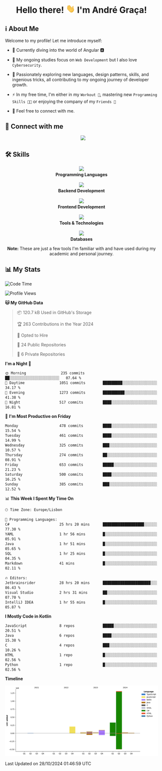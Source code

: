 <h1 align="center">Hello there! <img src="https://raw.githubusercontent.com/ABSphreak/ABSphreak/master/gifs/Hi.gif" width="30"> I'm André Graça!</h1>

## ℹ️ About Me

Welcome to my profile! Let me introduce myself:

- 🔭 Currently diving into the world of Angular 🅰️

- 🌱 My ongoing studies focus on `Web Development` but I also love `Cybersecurity`.
 
- 🚀 Passionately exploring new languages, design patterns, skills, and ingenious tricks, all contributing to my ongoing journey of developer growth.

- ⚡ In my free time, I'm either in my `Workout 💪`, mastering new `Programming Skills 👨‍💻` or enjoying the company of my `Friends 👥`

- 💬 Feel free to connect with me.

## 🤝 Connect with me

<p align="center">
  <a style="margin-left: 10px;" target="_blank" href="mailto:andre.graca.2001@gmail.com">
    <img width="50px" src="https://static.vecteezy.com/system/resources/previews/022/484/516/non_2x/google-mail-gmail-icon-logo-symbol-free-png.png">
  </a>
</p>

## 🛠️ Skills

<div align="center">
  <p align="center">
    <img src="https://skillicons.dev/icons?i=kotlin,java,js,ts,python,c&perline=6" /><br/>
    <b>Programming Languages</b><br/><br/>
    <img src="https://skillicons.dev/icons?i=spring,nodejs,express&perline=5" /><br/>
    <b>Backend Development</b><br/><br/>
    <img src="https://skillicons.dev/icons?i=react,nextjs,html,css,bootstrap,tailwind&perline=6" /><br/>
    <b>Frontend Development</b><br/><br/>
    <img src="https://skillicons.dev/icons?i=docker,linux,bash,git,github,androidstudio,jenkins,postman&perline=9" /><br/>
    <b>Tools & Technologies</b><br/><br/>
    <img src="https://skillicons.dev/icons?i=postgres,mongodb&perline=2" /><br/>
    <b>Databases</b>
  </p> 
  <p align="center"><b>Note:</b> These are just a few tools I'm familiar with and have used during my academic and personal journey.</p>
</div>

## 📊 My Stats

<!--START_SECTION:waka-->
![Code Time](http://img.shields.io/badge/Code%20Time-1%2C440%20hrs%2021%20mins-blue)

![Profile Views](http://img.shields.io/badge/Profile%20Views-0-blue)

**🐱 My GitHub Data** 

> 📦 120.7 kB Used in GitHub's Storage 
 > 
> 🏆 263 Contributions in the Year 2024
 > 
> 💼 Opted to Hire
 > 
> 📜 24 Public Repositories 
 > 
> 🔑 6 Private Repositories 
 > 
**I'm a Night 🦉** 

```text
🌞 Morning                235 commits         ██░░░░░░░░░░░░░░░░░░░░░░░   07.64 % 
🌆 Daytime                1051 commits        █████████░░░░░░░░░░░░░░░░   34.17 % 
🌃 Evening                1273 commits        ██████████░░░░░░░░░░░░░░░   41.38 % 
🌙 Night                  517 commits         ████░░░░░░░░░░░░░░░░░░░░░   16.81 % 
```
📅 **I'm Most Productive on Friday** 

```text
Monday                   478 commits         ████░░░░░░░░░░░░░░░░░░░░░   15.54 % 
Tuesday                  461 commits         ████░░░░░░░░░░░░░░░░░░░░░   14.99 % 
Wednesday                325 commits         ███░░░░░░░░░░░░░░░░░░░░░░   10.57 % 
Thursday                 274 commits         ██░░░░░░░░░░░░░░░░░░░░░░░   08.91 % 
Friday                   653 commits         █████░░░░░░░░░░░░░░░░░░░░   21.23 % 
Saturday                 500 commits         ████░░░░░░░░░░░░░░░░░░░░░   16.25 % 
Sunday                   385 commits         ███░░░░░░░░░░░░░░░░░░░░░░   12.52 % 
```


📊 **This Week I Spent My Time On** 

```text
🕑︎ Time Zone: Europe/Lisbon

💬 Programming Languages: 
C#                       25 hrs 20 mins      ███████████████████░░░░░░   77.30 % 
YAML                     1 hr 56 mins        █░░░░░░░░░░░░░░░░░░░░░░░░   05.91 % 
Java                     1 hr 51 mins        █░░░░░░░░░░░░░░░░░░░░░░░░   05.65 % 
SQL                      1 hr 25 mins        █░░░░░░░░░░░░░░░░░░░░░░░░   04.35 % 
Markdown                 41 mins             █░░░░░░░░░░░░░░░░░░░░░░░░   02.11 % 

🔥 Editors: 
Jetbrainsrider           28 hrs 20 mins      ██████████████████████░░░   86.43 % 
Visual Studio            2 hrs 31 mins       ██░░░░░░░░░░░░░░░░░░░░░░░   07.70 % 
IntelliJ IDEA            1 hr 55 mins        █░░░░░░░░░░░░░░░░░░░░░░░░   05.87 % 
```

**I Mostly Code in Kotlin** 

```text
JavaScript               8 repos             █████░░░░░░░░░░░░░░░░░░░░   20.51 % 
Java                     6 repos             ████░░░░░░░░░░░░░░░░░░░░░   15.38 % 
C                        4 repos             ███░░░░░░░░░░░░░░░░░░░░░░   10.26 % 
HTML                     1 repo              █░░░░░░░░░░░░░░░░░░░░░░░░   02.56 % 
Python                   1 repo              █░░░░░░░░░░░░░░░░░░░░░░░░   02.56 % 
```



**Timeline**

![Lines of Code chart](https://raw.githubusercontent.com/AndreGraca3/AndreGraca3/main/assets/bar_graph.png)


 Last Updated on 28/10/2024 01:46:59 UTC
<!--END_SECTION:waka-->
